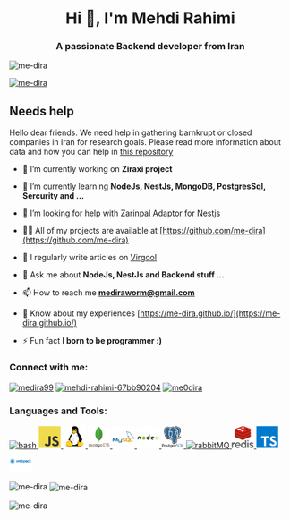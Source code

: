 <h1 align="center">Hi 👋, I'm Mehdi Rahimi</h1>
<h3 align="center">A passionate Backend developer from Iran</h3>

<p align="left"> <img src="https://komarev.com/ghpvc/?username=me-dira&label=Profile%20views&color=0e75b6&style=flat" alt="me-dira" /> </p>

<p align="left"> <a href="https://github.com/ryo-ma/github-profile-trophy"><img src="https://github-profile-trophy.vercel.app/?username=me-dira&theme=onedark" alt="me-dira" /></a> </p>

## Needs help
Hello dear friends. We need help in gathering barnkrupt or closed companies in  Iran for research goals.
Please read more information about data and how you can help in [this repository](https://github.com/IranITDefenders/irans-closed-bankrupt-companies)


- 🔭 I’m currently working on **Ziraxi project**

- 🌱 I’m currently learning **NodeJs, NestJs, MongoDB, PostgresSql, Sercurity and ...**

- 🤝 I’m looking for help with [Zarinpal Adaptor for Nestjs](https://github.com/me-dira/wp-scrapper)

- 👨‍💻 All of my projects are available at [https://github.com/me-dira](https://github.com/me-dira)

- 📝 I regularly write articles on [Virgool](https://virgool.io/@medira)

- 💬 Ask me about **NodeJs, NestJs and Backend stuff ...**

- 📫 How to reach me **mediraworm@gmail.com**

- 📄 Know about my experiences [https://me-dira.github.io/](https://me-dira.github.io/)

- ⚡ Fun fact **I born to be programmer :)**

<h3 align="left">Connect with me:</h3>
<p align="left">
<a href="https://twitter.com/medira99" target="blank"><img align="center" src="ht tps://raw.githubusercontent.com/rahuldkjain/github-profile-readme-generator/master/src/images/icons/Social/twitter.svg" alt="medira99" height="30" width="40" /></a>
<a href="https://linkedin.com/in/mehdi-rahimi-67bb90204" target="blank"><img align="center" src="https://raw.githubusercontent.com/rahuldkjain/github-profile-readme-generator/master/src/images/icons/Social/linked-in-alt.svg" alt="mehdi-rahimi-67bb90204" height="30" width="40" /></a>
<a href="https://instagram.com/me0dira" target="blank"><img align="center" src="https://raw.githubusercontent.com/rahuldkjain/github-profile-readme-generator/master/src/images/icons/Social/instagram.svg" alt="me0dira" height="30" width="40" /></a>
</p>

<h3 align="left">Languages and Tools:</h3>
<p align="left"> <a href="https://www.gnu.org/software/bash/" target="_blank" rel="noreferrer"> <img src="https://www.vectorlogo.zone/logos/gnu_bash/gnu_bash-icon.svg" alt="bash" width="40" height="40"/> </a> <a href="https://developer.mozilla.org/en-US/docs/Web/JavaScript" target="_blank" rel="noreferrer"> <img src="https://raw.githubusercontent.com/devicons/devicon/master/icons/javascript/javascript-original.svg" alt="javascript" width="40" height="40"/> </a> <a href="https://www.linux.org/" target="_blank" rel="noreferrer"> <img src="https://raw.githubusercontent.com/devicons/devicon/master/icons/linux/linux-original.svg" alt="linux" width="40" height="40"/> </a> <a href="https://www.mongodb.com/" target="_blank" rel="noreferrer"> <img src="https://raw.githubusercontent.com/devicons/devicon/master/icons/mongodb/mongodb-original-wordmark.svg" alt="mongodb" width="40" height="40"/> </a> <a href="https://www.mysql.com/" target="_blank" rel="noreferrer"> <img src="https://raw.githubusercontent.com/devicons/devicon/master/icons/mysql/mysql-original-wordmark.svg" alt="mysql" width="40" height="40"/> </a> <a href="https://nodejs.org" target="_blank" rel="noreferrer"> <img src="https://raw.githubusercontent.com/devicons/devicon/master/icons/nodejs/nodejs-original-wordmark.svg" alt="nodejs" width="40" height="40"/> </a> <a href="https://www.postgresql.org" target="_blank" rel="noreferrer"> <img src="https://raw.githubusercontent.com/devicons/devicon/master/icons/postgresql/postgresql-original-wordmark.svg" alt="postgresql" width="40" height="40"/> </a> <a href="https://www.rabbitmq.com" target="_blank" rel="noreferrer"> <img src="https://www.vectorlogo.zone/logos/rabbitmq/rabbitmq-icon.svg" alt="rabbitMQ" width="40" height="40"/> </a> <a href="https://redis.io" target="_blank" rel="noreferrer"> <img src="https://raw.githubusercontent.com/devicons/devicon/master/icons/redis/redis-original-wordmark.svg" alt="redis" width="40" height="40"/> </a> <a href="https://www.typescriptlang.org/" target="_blank" rel="noreferrer"> <img src="https://raw.githubusercontent.com/devicons/devicon/master/icons/typescript/typescript-original.svg" alt="typescript" width="40" height="40"/> </a> <a href="https://webpack.js.org" target="_blank" rel="noreferrer"> <img src="https://raw.githubusercontent.com/devicons/devicon/d00d0969292a6569d45b06d3f350f463a0107b0d/icons/webpack/webpack-original-wordmark.svg" alt="webpack" width="40" height="40"/> </a> </p>

<p><img align="left" src="https://github-readme-stats.vercel.app/api/top-langs?username=me-dira&show_icons=true&locale=en&layout=compact" alt="me-dira" /></p>

<p>&nbsp;<img align="center" src="https://github-readme-stats.vercel.app/api?username=me-dira&show_icons=true&locale=en" alt="me-dira" /></p>

<p><img align="center" src="https://github-readme-streak-stats.herokuapp.com/?user=me-dira&" alt="me-dira" /></p>

